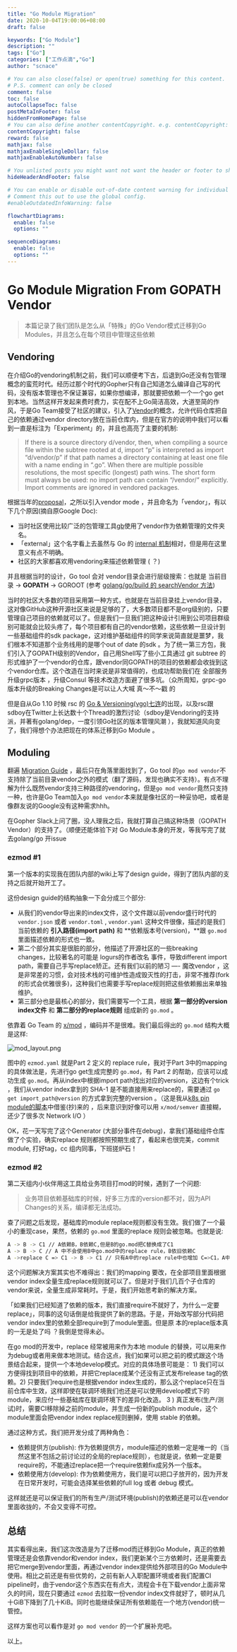 ```yaml
---
title: "Go Module Migration"
date: 2020-10-04T19:00:06+08:00
draft: false

keywords: ["Go Module"]
description: ""
tags: ["Go"]
categories: ["工作点滴","Go"]
author: "scnace"

# You can also close(false) or open(true) something for this content.
# P.S. comment can only be closed
comment: false
toc: false
autoCollapseToc: false
postMetaInFooter: false
hiddenFromHomePage: false
# You can also define another contentCopyright. e.g. contentCopyright: "This is another copyright."
contentCopyright: false
reward: false
mathjax: false
mathjaxEnableSingleDollar: false
mathjaxEnableAutoNumber: false

# You unlisted posts you might want not want the header or footer to show
hideHeaderAndFooter: false

# You can enable or disable out-of-date content warning for individual post.
# Comment this out to use the global config.
#enableOutdatedInfoWarning: false

flowchartDiagrams:
  enable: false
  options: ""

sequenceDiagrams:
  enable: false
  options: ""
---
```


# Go Module Migration From GOPATH Vendor

> 本篇记录了我们团队是怎么从「特殊」的Go Vendor模式迁移到Go Modules，并且怎么在每个项目中管理这些依赖

## Vendoring

在介绍Go的vendoring机制之前，我们可以顺便考下古，后退到Go还没有包管理概念的蛮荒时代。经历过那个时代的Gopher只有自己知道怎么编译自己写的代码，没有版本管理也不保证兼容，如果你想编译，那就要把依赖一个一个go get到本地。当然这样开发起来费时费力，实在配不上Go简洁高效，大道至简的作风，于是Go Team接受了社区的建议，引入了[Vendor](https://go.googlesource.com/proposal/+/master/design/25719-go15vendor.md)的概念，允许代码仓库把自己的依赖通过vendor directory放在当前仓库内，但是在官方的说明中我们可以看到一直是标注为「Experiment」的，并且也高亮了主要的机制:

> If there is a source directory d/vendor, then, when compiling a source file within the subtree rooted at d, import “p” is interpreted as import “d/vendor/p” if that path names a directory containing at least one file with a name ending in “.go”.
When there are multiple possible resolutions, the most specific (longest) path wins.
The short form must always be used: no import path can contain “/vendor/” explicitly.
Import comments are ignored in vendored packages.

根据当年的[proposal](https://docs.google.com/document/d/1Bz5-UB7g2uPBdOx-rw5t9MxJwkfpx90cqG9AFL0JAYo/edit)，之所以引入vendor mode ，并且命名为「vendor」，有以下几个原因(摘自原Google Doc):

- 当时社区使用比较广泛的包管理工具[gb](https://github.com/constabulary/gb)使用了vendor作为依赖管理的文件夹名。
- 「external」这个名字看上去虽然与 Go 的 [internal 机制](https://golang.org/s/go14internal)相对，但是用在这里意义有点不明确。
- 社区的大家都喜欢用vendoring来描述依赖管理 ( ？)

并且根据当时的设计，Go tool 会对 vendor目录会进行层级搜索：也就是 当前目录 → **GOPATH** → GOROOT  (参考 [golang/go/build 的  searchVendor 方法](https://github.com/golang/go/blob/master/src/go/build/build.go#L620-L646))

当时的社区大多数的项目采用第一种方式，也就是在当前目录挂上vendor目录，这对像GitHub这种开源社区来说是足够的了，大多数项目都不是org级别的，只要管理自己项目的依赖就可以了。但是我们一旦我们把这种设计引用到公司项目群级别可能就会比较头疼了，每个项目都有自己的vendor依赖，这些依赖一旦设计到一些基础组件的sdk package，这对维护基础组件的同学来说简直就是噩梦，我们根本不知道那个业务线用的是哪个out of date 的sdk 。为了统一第三方包，我们引入了GOPATH级别的Vendor，自己用Shell写了些小工具通过 git subtree 的形式维护了一个vendor的仓库，跟vendor同GOPATH的项目的依赖都会收拢到这个vendor仓库。这个改造在当时来说是非常值得的，也成功帮助我们在 全部服务升级grpc版本 ，升级Consul 等技术改造方面避了很多坑。（众所周知，grpc-go版本升级的Breaking Changes是可以让人大喊 真～不～戳 的

但是自从Go 1.10 时候 rsc 的 [Go & Versioning(vgo)七连](https://research.swtch.com/vgo)的出现，以及rsc跟sdboy在Twitter上长达数十个Thread的激烈讨论（sdboy是Vendoring的支持派，并著有golang/dep，一度引领Go社区的版本管理风潮 ），我就知道风向变了，我们得想个办法把现在的体系迁移到Go Module 。

## Moduling

翻遍 [Migration Guide](https://blog.golang.org/migrating-to-go-modules) ，最后只在角落里面找到了，Go tool 的`go mod vendor`不支持除了当前目录vendor之外的模式（翻了源码，发现也确实不支持）。有点不理解为什么既然vendor支持三种路径的vendoring，但是`go mod vendor`竟然只支持一种，也许是Go Team加入`go mod vendor`本来就是像社区的一种妥协吧，或者是像群友说的Google没有这种需求hhh。

在Gopher Slack上问了圈，没人理我之后，我就打算自己搞这种场景（GOPATH Vendor）的支持了。（顺便还能体验下对 Go Module本身的开发，等我写完了就去golang/go 开issue

### ezmod #1

第一个版本的实现我在团队内部的wiki上写了design guide，得到了团队内部的支持之后就开始开工了。

这份design guide的结构抽象一下会分成三个部分:

- 从我们的vendor导出来的index文件，这个文件跟以前vendor盛行时代的 `vendor.json` 或者 `vendor.toml` , `vendor.yaml` 这种文件很像，描述的是我们当前依赖的 **引入路径(import path)** 和 **依赖版本号(version)，**跟 `go.mod` 里面描述依赖的形式也一致。
- 第二个部分其实是很脏的部分，他描述了开源社区的一些breaking changes，比较著名的可能是 logurs的作者改名 事件，导致different import path，需要自己手写replace矫正。还有我们以前的陋习 —- 魔改vendor ，这是非常差的习惯，会对技术栈的可维护性造成毁灭性的打击，非常不推荐(fork的形式会优雅很多)，这种我们也需要手写replace规则把这些依赖搬出来单独维护。
- 第三部分也是最核心的部分，我们需要写一个工具，根据 **第一部分的version index文件** 和 **第二部分的replace规则** 组成新的 `go.mod` 。

依靠着 Go Team 的 [x/mod](https://github.com/golang/mod) ，编码并不是很难。我们最后得出的 `go.mod` 结构大概是这样:

![mod_layout.png](https://i.loli.net/2020/10/04/goK9kJEflbPneDh.png)

图中的 `ezmod.yaml` 就是Part 2 定义的 replace rule，我对于Part 3中的mapping的具体做法是，先进行go get生成完整的 `go.mod`，有 Part 2 的帮助，应该可以成功生成 `go.mod`。再从index中根据import path找出对应的version，这边有个trick ，我们从vendor index拿到的 SHA-1 是不能直接用来replace的，需要通过 `go get import_path@version` 的方式拿到完整的version 。（这是我从[k8s pin  module的脚本](https://github.com/kubernetes/kubernetes/blob/master/hack/pin-dependency.sh)中借鉴(抄)来的 ，后来意识到好像可以用 `x/mod/semver` 直接糊，还少了很多次 Network I/O ）

OK，花一天写完了这个Generator (大部分事件在debug)，拿我们基础组件仓库做了个实验，确实replace 规则都按照预期生成了，看起来也很完美，commit module, 打好tag，cc 组内同事，下班搓炉石！

### ezmod #2

第二天组内小伙伴用这工具给业务项目打mod的时候，遇到了一个问题:

> 业务项目依赖基础库的时候，好多三方库的version都不对，因为API Changes的关系，编译都无法成功。

查了问题之后发现，基础库的module replace规则都没有生效。我们做了一个最小的重现case，果然，依赖的 `go.mod` 里面的replace 规则会被忽略。也就是说:

```bash
A -> B -> C1 // A依赖B，B依赖C,但是B的go.mod把C替换成了C1
A -> B -> C // A 中不会使用B中go.mod中的replace rule，B依旧依赖C
A ->replace C => C1 -> B -> C1 // 只有A中的replace rule中也增加 C=>C1，A中才会使用C1
```

这个问题解决方案其实也不难得出：我们的mapping 要改，在全部项目里面根据vendor index全量生成replace规则就可以了。但是对于我们几百个子仓库的vendor来说，全量生成非常耗时。于是，我们开始思考新的解决方案。

「如果我们已经知道了依赖的版本，我们直接require不就好了，为什么一定要replace」，同事的这句话倒是给我提供了新的思路。于是，开始改写部分代码把vendor index里的依赖全部require到了module里面。但是原 本的replace版本真的一无是处了吗 ？我倒是觉得未必。

在go mod的开发中，replace 经常被用来作为本地 module 的替换，可以用来作为debug或者用来做本地测试。结合这点，我们如果可以把之前的模式跟这个场景结合起来，提供一个本地develop模式。对应的具体场景可能是： 1) 我们可以方便得找到项目中的依赖，并把它replace成某个还没有正式发布release tag的依赖。2) 只要我们require也是根据vendor index生成的，那么这个replace只在当前仓库中生效，这样即使在联调环境我们也还是可以使用develop模式下的module，来应付一些基础库在联调环境下的差异化改造。 3 ) 真正发布(生产/测试)时，需要CI移除掉之前的module，并生成一份新的publish module，这个module里面会把vendor index replace规则删掉，使用 stable 的依赖。

通过这种方式，我们把开发分成了两种角色：

- 依赖提供方(publish):  作为依赖提供方，module描述的依赖一定是唯一的（当然这里不包括之前讨论过的全局的replace规则），也就是说，依赖一定是要require的，不能通过replace把一个require依赖fix成另外一个版本。
- 依赖使用方(develop):  作为依赖使用方，我们是可以把口子放开的，因为开发在日常开发时，可能会选择某些依赖的full log 或者 debug 模式。

这样就还是可以保证我们的所有生产/测试环境(publish)的依赖还是可以在vendor里面收拢的，不会又变得不可控。

## 总结

其实看得出来，我们这次改造是为了迁移mod而迁移到Go Module，真正的依赖管理还是会依靠vendor和vendor index，我们更新某个三方依赖时，还是需要去把它merge到vendor里面，再通过vendor index提供给外部项目的Go Module中使用。相比之前还是有些优势的，之前有新人入职配置环境或者我们配置CI pipeline时，由于vendor这个东西实在有点大，流程会卡在下载vendor上面非常久的时间，现在只要通过 `ezmod` 去拉取一份vendor index文件就好了，顿时从几十GiB下降到了几十KiB。同时也能继续保证所有依赖能在一个地方(vendor)统一管控。

这样方案也可以看作是对 `go mod vendor` 的一个扩展补充吧。

以上。
